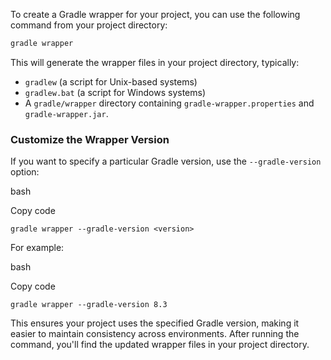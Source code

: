 
To create a Gradle wrapper for your project, you can use the following command from your project directory:

```bash
gradle wrapper
```
This will generate the wrapper files in your project directory, typically:

- `gradlew` (a script for Unix-based systems)
- `gradlew.bat` (a script for Windows systems)
- A `gradle/wrapper` directory containing `gradle-wrapper.properties` and `gradle-wrapper.jar`.

### Customize the Wrapper Version

If you want to specify a particular Gradle version, use the `--gradle-version` option:

bash

Copy code

`gradle wrapper --gradle-version <version>`

For example:

bash

Copy code

`gradle wrapper --gradle-version 8.3`

This ensures your project uses the specified Gradle version, making it easier to maintain consistency across environments. After running the command, you'll find the updated wrapper files in your project directory.
